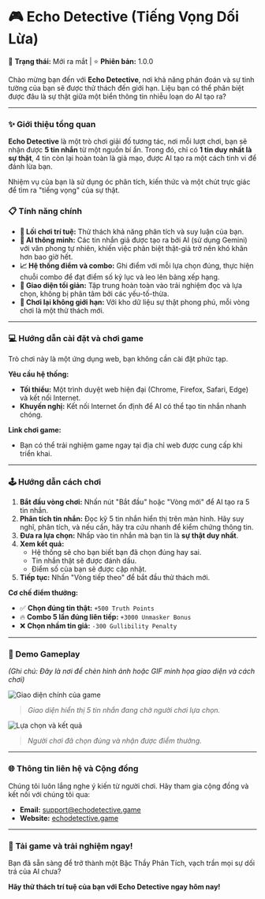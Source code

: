 
# 🎮 Echo Detective (Tiếng Vọng Dối Lừa)

🚀 **Trạng thái:** Mới ra mắt | ⭐ **Phiên bản:** 1.0.0

Chào mừng bạn đến với **Echo Detective**, nơi khả năng phán đoán và sự tinh tường của bạn sẽ được thử thách đến giới hạn. Liệu bạn có thể phân biệt được đâu là sự thật giữa một biển thông tin nhiễu loạn do AI tạo ra?

---

### ✨ Giới thiệu tổng quan

**Echo Detective** là một trò chơi giải đố tương tác, nơi mỗi lượt chơi, bạn sẽ nhận được **5 tin nhắn** từ một nguồn bí ẩn. Trong đó, chỉ có **1 tin duy nhất là sự thật**, 4 tin còn lại hoàn toàn là giả mạo, được AI tạo ra một cách tinh vi để đánh lừa bạn.

Nhiệm vụ của bạn là sử dụng óc phân tích, kiến thức và một chút trực giác để tìm ra "tiếng vọng" của sự thật.

### 📋 Tính năng chính

*   **🧠 Lối chơi trí tuệ:** Thử thách khả năng phân tích và suy luận của bạn.
*   **🤖 AI thông minh:** Các tin nhắn giả được tạo ra bởi AI (sử dụng Gemini) với văn phong tự nhiên, khiến việc phân biệt thật-giả trở nên khó khăn hơn bao giờ hết.
*   **📈 Hệ thống điểm và combo:** Ghi điểm với mỗi lựa chọn đúng, thực hiện chuỗi combo để đạt điểm số kỷ lục và leo lên bảng xếp hạng.
*   **🎨 Giao diện tối giản:** Tập trung hoàn toàn vào trải nghiệm đọc và lựa chọn, không bị phân tâm bởi các yếu-tố-thừa.
*   **🔁 Chơi lại không giới hạn:** Với kho dữ liệu sự thật phong phú, mỗi vòng chơi là một thử thách mới.

---

### 💻 Hướng dẫn cài đặt và chơi game

Trò chơi này là một ứng dụng web, bạn không cần cài đặt phức tạp.

**Yêu cầu hệ thống:**
*   **Tối thiểu:** Một trình duyệt web hiện đại (Chrome, Firefox, Safari, Edge) và kết nối Internet.
*   **Khuyến nghị:** Kết nối Internet ổn định để AI có thể tạo tin nhắn nhanh chóng.

**Link chơi game:**
*   Bạn có thể trải nghiệm game ngay tại địa chỉ web được cung cấp khi triển khai.

---

### 🕹️ Hướng dẫn cách chơi

1.  **Bắt đầu vòng chơi:** Nhấn nút "Bắt đầu" hoặc "Vòng mới" để AI tạo ra 5 tin nhắn.
2.  **Phân tích tin nhắn:** Đọc kỹ 5 tin nhắn hiển thị trên màn hình. Hãy suy nghĩ, phân tích, và nếu cần, hãy tra cứu nhanh để kiểm chứng thông tin.
3.  **Đưa ra lựa chọn:** Nhấp vào tin nhắn mà bạn tin là **sự thật duy nhất**.
4.  **Xem kết quả:**
    *   Hệ thống sẽ cho bạn biết bạn đã chọn đúng hay sai.
    *   Tin nhắn thật sẽ được đánh dấu.
    *   Điểm số của bạn sẽ được cập nhật.
5.  **Tiếp tục:** Nhấn "Vòng tiếp theo" để bắt đầu thử thách mới.

**Cơ chế điểm thưởng:**
*   ✅ **Chọn đúng tin thật:** `+500 Truth Points`
*   🔥 **Combo 5 lần đúng liên tiếp:** `+3000 Unmasker Bonus`
*   ❌ **Chọn nhầm tin giả:** `-300 Gullibility Penalty`

---

### 📸 Demo Gameplay

*(Ghi chú: Đây là nơi để chèn hình ảnh hoặc GIF minh họa giao diện và cách chơi)*

![Giao diện chính của game](https://placehold.co/800x450.png)
> *Giao diện hiển thị 5 tin nhắn đang chờ người chơi lựa chọn.*

![Lựa chọn và kết quả](https://placehold.co/800x450.png)
> *Người chơi đã chọn đúng và nhận được điểm thưởng.*

---

### 🌐 Thông tin liên hệ và Cộng đồng

Chúng tôi luôn lắng nghe ý kiến từ người chơi. Hãy tham gia cộng đồng và kết nối với chúng tôi qua:

*   **Email:** support@echodetective.game
*   **Website:** [echodetective.game](https://echodetective.game)

---

### 🚀 Tải game và trải nghiệm ngay!

Bạn đã sẵn sàng để trở thành một Bậc Thầy Phân Tích, vạch trần mọi sự dối trá của AI chưa?

**Hãy thử thách trí tuệ của bạn với Echo Detective ngay hôm nay!**
